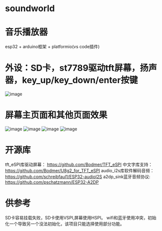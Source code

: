 # soundworld
# 音乐播放器
esp32 + arduino框架 + platformio(vs code插件)

# 外设：SD卡，st7789驱动tft屏幕，扬声器，key_up/key_down/enter按键
![image](https://github.com/x23code/piclib/blob/main/wroom32.png)
# 屏幕主页面和其他页面效果
![image](https://github.com/x23code/piclib/blob/main/main.jpg)
![image](https://github.com/x23code/piclib/blob/main/1.jpg)
![image](https://github.com/x23code/piclib/blob/main/2.jpg)
![image](https://github.com/x23code/piclib/blob/main/3.jpg)

# 开源库
tft_eSPI库驱动屏幕：
https://github.com/Bodmer/TFT_eSPI
中文字库支持：
https://github.com/Bodmer/U8g2_for_TFT_eSPI
audio_i2s库软件解码音频：
https://github.com/schreibfaul1/ESP32-audioI2S
a2dp_sink蓝牙音频协议:
https://github.com/pschatzmann/ESP32-A2DP

# 供参考
SD卡容易挂载失败，SD卡使用VSPI,屏幕使用HSPI。
wifi和蓝牙使用冲突，初始化一个导致另一个没法初始化，该项目只能选择使用部分功能。






